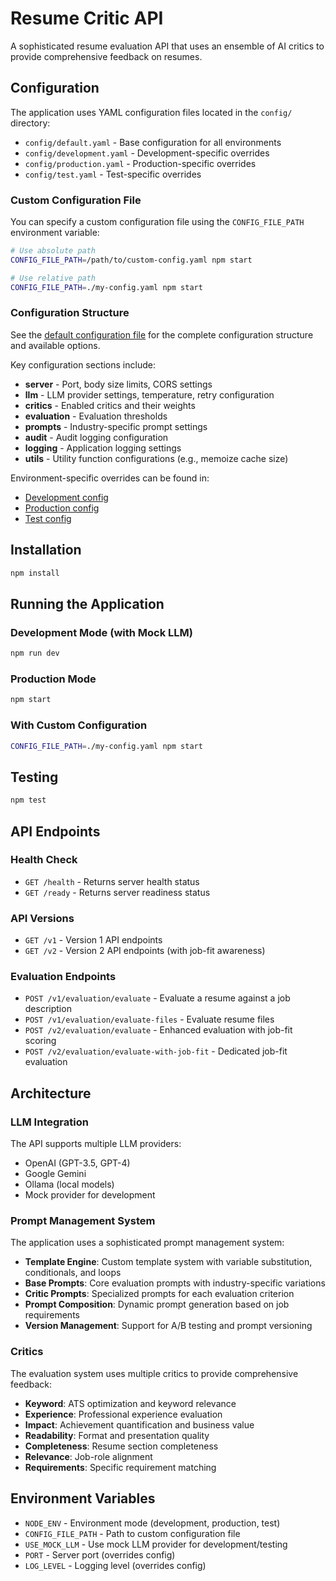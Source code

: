 # Resume Critic API

A sophisticated resume evaluation API that uses an ensemble of AI critics to provide comprehensive feedback on resumes.

## Configuration

The application uses YAML configuration files located in the `config/` directory:

- `config/default.yaml` - Base configuration for all environments
- `config/development.yaml` - Development-specific overrides
- `config/production.yaml` - Production-specific overrides
- `config/test.yaml` - Test-specific overrides

### Custom Configuration File

You can specify a custom configuration file using the `CONFIG_FILE_PATH` environment variable:

```bash
# Use absolute path
CONFIG_FILE_PATH=/path/to/custom-config.yaml npm start

# Use relative path
CONFIG_FILE_PATH=./my-config.yaml npm start
```

### Configuration Structure

See the [default configuration file](config/default.yaml) for the complete configuration structure and available options.

Key configuration sections include:
- **server** - Port, body size limits, CORS settings
- **llm** - LLM provider settings, temperature, retry configuration
- **critics** - Enabled critics and their weights
- **evaluation** - Evaluation thresholds
- **prompts** - Industry-specific prompt settings
- **audit** - Audit logging configuration
- **logging** - Application logging settings
- **utils** - Utility function configurations (e.g., memoize cache size)

Environment-specific overrides can be found in:
- [Development config](config/development.yaml)
- [Production config](config/production.yaml)
- [Test config](config/test.yaml)

## Installation

```bash
npm install
```

## Running the Application

### Development Mode (with Mock LLM)

```bash
npm run dev
```

### Production Mode

```bash
npm start
```

### With Custom Configuration

```bash
CONFIG_FILE_PATH=./my-config.yaml npm start
```

## Testing

```bash
npm test
```

## API Endpoints

### Health Check

- `GET /health` - Returns server health status
- `GET /ready` - Returns server readiness status

### API Versions

- `GET /v1` - Version 1 API endpoints
- `GET /v2` - Version 2 API endpoints (with job-fit awareness)

### Evaluation Endpoints

- `POST /v1/evaluation/evaluate` - Evaluate a resume against a job description
- `POST /v1/evaluation/evaluate-files` - Evaluate resume files
- `POST /v2/evaluation/evaluate` - Enhanced evaluation with job-fit scoring
- `POST /v2/evaluation/evaluate-with-job-fit` - Dedicated job-fit evaluation

## Architecture

### LLM Integration

The API supports multiple LLM providers:
- OpenAI (GPT-3.5, GPT-4)
- Google Gemini
- Ollama (local models)
- Mock provider for development

### Prompt Management System

The application uses a sophisticated prompt management system:

- **Template Engine**: Custom template system with variable substitution, conditionals, and loops
- **Base Prompts**: Core evaluation prompts with industry-specific variations
- **Critic Prompts**: Specialized prompts for each evaluation criterion
- **Prompt Composition**: Dynamic prompt generation based on job requirements
- **Version Management**: Support for A/B testing and prompt versioning

### Critics

The evaluation system uses multiple critics to provide comprehensive feedback:

- **Keyword**: ATS optimization and keyword relevance
- **Experience**: Professional experience evaluation
- **Impact**: Achievement quantification and business value
- **Readability**: Format and presentation quality
- **Completeness**: Resume section completeness
- **Relevance**: Job-role alignment
- **Requirements**: Specific requirement matching

## Environment Variables

- `NODE_ENV` - Environment mode (development, production, test)
- `CONFIG_FILE_PATH` - Path to custom configuration file
- `USE_MOCK_LLM` - Use mock LLM provider for development/testing
- `PORT` - Server port (overrides config)
- `LOG_LEVEL` - Logging level (overrides config)